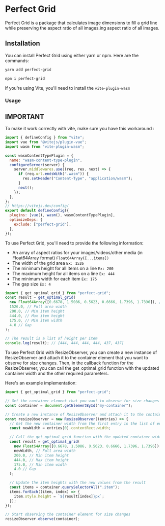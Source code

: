 # Perfect Grid

Perfect Grid is a package that calculates image dimensions to fill a grid line while preserving the aspect ratio of all images.ing aspect ratio of all images.

## Installation

You can install Perfect Grid using either yarn or npm. Here are the commands:

```bash
yarn add perfect-grid
```

```bash
npm i perfect-grid
```

If you're using Vite, you'll need to install the `vite-plugin-wasm`

### Usage

## IMPORTANT

To make it work correctly with vite, make sure you have this workaround :

```js
import { defineConfig } from "vite";
import vue from "@vitejs/plugin-vue";
import wasm from "vite-plugin-wasm";

const wasmContentTypePlugin = {
  name: "wasm-content-type-plugin",
  configureServer(server) {
    server.middlewares.use((req, res, next) => {
      if (req.url.endsWith(".wasm")) {
        res.setHeader("Content-Type", "application/wasm");
      }
      next();
    });
  },
};
// https://vitejs.dev/config/
export default defineConfig({
  plugins: [vue(), wasm(), wasmContentTypePlugin],
  optimizeDeps: {
    exclude: ["perfect-grid"],
  },
});
```

To use Perfect Grid, you'll need to provide the following information:

- An array of aspect ratios for your images/videos/other media (in Float64Array format) `Float64Array([...items])`
- The width of the grid area `Ex: 1526`
- The minimum height for all items on a line `Ex: 200`
- The maximum height for all items on a line `Ex: 444`
- The minimum width for each item `Ex: 175`
- The gap size `Ex: 4`

```js
import { get_optimal_grid } from "perfect-grid";
const result = get_optimal_grid(
  new Float64Array([0.6678, 1.5086, 0.5623, 0.6666, 1.7396, 1.7396]), // Aspect ratios
  1526.0, // Full area width
  200.0, // Min item height
  444.0, // Max item height
  175.0, // Min item width
  4.0 // Gap
);

// The result is a list of height per item
console.log(result); // [444, 444, 444, 444, 437, 437]
```

To use Perfect Grid with ResizeObserver, you can create a new instance of ResizeObserver and attach it to the container element that you want to observe for size changes. Then, in the callback function for the ResizeObserver, you can call the get_optimal_grid function with the updated container width and the other required parameters.

Here's an example implementation:

```js
import { get_optimal_grid } from "perfect-grid";

// Get the container element that you want to observe for size changes
const container = document.getElementById("my-container");

// Create a new instance of ResizeObserver and attach it to the container element
const resizeObserver = new ResizeObserver((entries) => {
  // Get the new container width from the first entry in the list of entries
  const newWidth = entries[0].contentRect.width;

  // Call the get_optimal_grid function with the updated container width and the other required parameters
  const result = get_optimal_grid(
    new Float64Array([0.6678, 1.5086, 0.5623, 0.6666, 1.7396, 1.7396]), // Aspect ratios
    newWidth, // Full area width
    200.0, // Min item height
    444.0, // Max item height
    175.0, // Min item width
    4.0 // Gap
  );

  // Update the item heights with the new values from the result
  const items = container.querySelectorAll(".item");
  items.forEach((item, index) => {
    item.style.height = `${result[index]}px`;
  });
});

// Start observing the container element for size changes
resizeObserver.observe(container);
```
